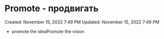 # Promote - продвигать

Created: November 15, 2022 7:49 PM
Updated: November 15, 2022 7:49 PM

- promote the ideaPromote the vision